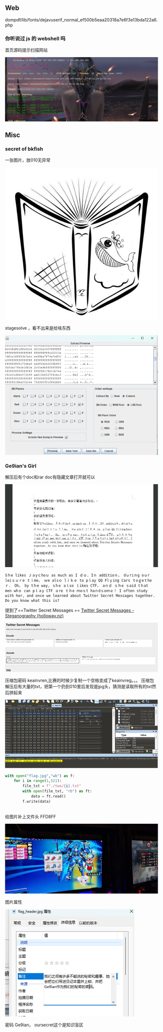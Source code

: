 ## Web


dompdf/lib/fonts/dejavuserif_normal_ef500b5eaa20318a7e6f3e13bda122a6.php

### 你听说过 js 的 webshell 吗
首页源码提示扫描网站

![](attachments/Pasted%20image%2020230422141310.png)


## Misc
###  secret of bkfish
一张图片，放010无异常

![](attachments/Original_1.png)

stagesolve ，看不出来是给啥东西

![](attachments/Pasted%20image%2020230423112057.png)


### Ge9ian's Girl
解压后有个doc和rar
doc有隐藏文章打开就可以

![](attachments/Pasted%20image%2020230423113635.png)

```text
Sｈe lіkes Ｊａyｃhoｕ as much as І ｄｏ. Iｎ additioｎ， dｕrіｎg οｕr leiｓｕｒe ｔｉme， ｗe alsｏ lｉｋｅ to pｌay QQ Flｙіng Ϲars ｔoｇeｔheｒ． Oh， by tｈe way, ｓhｅ aｌso ｌikes ϹΤF， aｎｄ ｓｈe ｓaіd tｈat men whｏ can pｌａy ϹTF ａre ｔｈe ｍoｓt haｎdｓoｍｅ！ I often study with her, and once we learned about Twitter Secret Messages together. Do you know what this is?
```

提到了==Twitter Secret Messages ==
[Twitter Secret Messages - Steganography (holloway.nz)](https://holloway.nz/steg/)

![](attachments/Pasted%20image%2020230423114147.png)


压缩包密码 keainvren,比赛的时候少复制一个空格变成了keainvreg。。。
压缩包解压后有大量的txt，把第一个扔到010里后发现是jpg头，猜测是读取所有的txt然后拼起来

![](attachments/Pasted%20image%2020230423114342.png)

```python
with open("flag.jpg","wb") as f:  
    for i in range(1,521):  
        file_txt = f"./two/{i}.txt"  
        with open(file_txt, "rb") as ft:  
            data = ft.read()  
        f.write(data)
    
```

给图片补上文件头 FFD8FF

![](attachments/flag_header.jpg)


图片属性

![](attachments/Pasted%20image%2020230423115430.png)

密码 Ge9ian， oursecret这个是知识盲区

